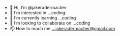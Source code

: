 - 👋 Hi, I’m @jakeradermacher
- 👀 I’m interested in ...coding
- 🌱 I’m currently learning ...coding
- 💞️ I’m looking to collaborate on ...coding
- 📫 How to reach me ...jakeradermacher@gmail.com

<!---
jakeradermacher/jakeradermacher is a ✨ special ✨ repository because its `README.md` (this file) appears on your GitHub profile.
You can click the Preview link to take a look at your changes.
--->
